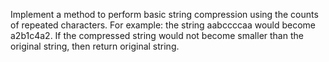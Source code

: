 Implement a method to perform basic string compression using the counts of repeated characters. For example: the string aabccccaa would become a2b1c4a2. If the compressed string would not become smaller than the original string, then return original string.